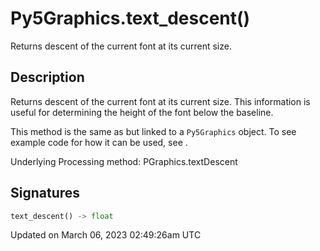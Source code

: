 # Py5Graphics.text_descent()

Returns descent of the current font at its current size.

## Description

Returns descent of the current font at its current size. This information is useful for determining the height of the font below the baseline.

This method is the same as [](sketch_text_descent) but linked to a `Py5Graphics` object. To see example code for how it can be used, see [](sketch_text_descent).

Underlying Processing method: PGraphics.textDescent

## Signatures

```python
text_descent() -> float
```

Updated on March 06, 2023 02:49:26am UTC
